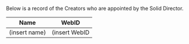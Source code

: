 Below is a record of the Creators who are appointed by the Solid Director.

| Name      | WebID      |
| --------- | ---------- |
| (insert name) | (insert WebID |
